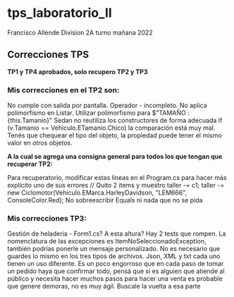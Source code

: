 # tps_laboratorio_II
Francisco Allende Division 2A turno mañana 2022

## Correcciones TPS

**TP1 y TP4 aprobados, solo recupero TP2 y TP3**


### Mis correcciones en el TP2 son:

No cumple con salida por pantalla. Operador - incompleto. No aplica polimorfismo en Listar. 
Utilizar polimorfismo para $"TAMAÑO : {this.Tamanio}"
Sedan no reutiliza los constructores de forma adecuada
if (v.Tamanio == Vehiculo.ETamanio.Chico) la comparación está muy mal. Tenés que chequear el tipo del objeto, la propiedad puede tener el mismo valor en
otros objetos.

**A la cual se agrega una consigna general para todos los que tengan que recuperar TP2:**

Para recuperatorio, modificar estas líneas en el Program.cs para hacer más explícito uno de sus errores
// Quito 2 items y muestro
taller -= c1;
taller -= new Ciclomotor(Vehiculo.EMarca.HarleyDavidson, "LEM666", ConsoleColor.Red);
No sobreescribir Equals ni nada que no se pida


### Mis correcciones TP3:

Gestión de heladeria - Form1.cs? A esta altura?
Hay 2 tests que rompen.
La nomenclatura de las excepciones es ItemNoSeleccionadoException, también podrías ponerle un
mensaje personalizado.
No es necesario que guardes lo mismo en los tres tipos de archivos. Json, XML y txt cada uno tienen
un uso diferente.
Es un poco engorroso que en cada paso de tomar un pedido haya que confirmar todo, pensá que si
es alguien que atiende al público y necesita hacer muchos pasos para hacer una venta es probable
que genere demoras, no es muy ágil. Buscale la vuelta a esa parte
